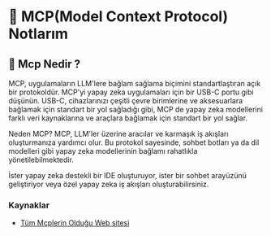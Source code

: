 # 🤖 MCP(Model Context Protocol) Notlarım

## 🧠 Mcp Nedir ?

MCP, uygulamaların LLM'lere bağlam sağlama biçimini standartlaştıran açık bir protokoldür. MCP'yi yapay zeka uygulamaları için bir USB-C portu gibi düşünün. USB-C, cihazlarınızı çeşitli çevre birimlerine ve aksesuarlara bağlamak için standart bir yol sağladığı gibi, MCP de yapay zeka modellerini farklı veri kaynaklarına ve araçlara bağlamak için standart bir yol sağlar.

Neden MCP? MCP, LLM'ler üzerine aracılar ve karmaşık iş akışları oluşturmanıza yardımcı olur.
Bu protokol sayesinde, sohbet botları ya da dil modelleri gibi yapay zeka modellerinin bağlamı rahatlıkla yönetilebilmektedir.

İster yapay zeka destekli bir IDE oluşturuyor, ister bir sohbet arayüzünü geliştiriyor veya özel yapay zeka iş akışları oluşturabilirsiniz.

### Kaynaklar

- [Tüm Mcplerin Olduğu Web sitesi](https://smithery.ai/)
